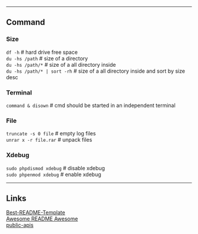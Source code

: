 
---
## Command

### Size   
`df -h` # hard drive free space   
`du -hs /path` # size of a directory   
`du -hs /path/*` # size of a all directory inside   
`du -hs /path/* | sort -rh` # size of a all directory inside and sort by size desc  

### Terminal
`command & disown` # cmd should be started in an independent terminal  

### File  
`truncate -s 0 file` # empty log files  
`unrar x -r file.rar` # unpack files

### Xdebug
`sudo phpdismod xdebug` # disable xdebug  
`sudo phpenmod xdebug` # enable xdebug  


---
## Links
[Best-README-Template](https://github.com/othneildrew/Best-README-Template)  
[Awesome README Awesome](https://github.com/matiassingers/awesome-readme)  
[public-apis](https://github.com/public-apis/public-apis)  

